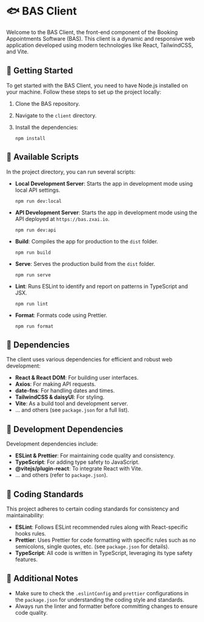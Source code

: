 # 🐟 BAS Client

Welcome to the BAS Client, the front-end component of the Booking Appointments Software (BAS). This client is a dynamic and responsive web application developed using modern technologies like React, TailwindCSS, and Vite.

## 🎣 Getting Started

To get started with the BAS Client, you need to have Node.js installed on your machine. Follow these steps to set up the project locally:

1. Clone the BAS repository.
2. Navigate to the `client` directory.
3. Install the dependencies:

   `npm install`

## 🎣 Available Scripts

In the project directory, you can run several scripts:

- **Local Development Server**: Starts the app in development mode using local API settings.

  `npm run dev:local`

- **API Development Server**: Starts the app in development mode using the API deployed at `https://bas.zxai.io`.

  `npm run dev:api`

- **Build**: Compiles the app for production to the `dist` folder.

  `npm run build`

- **Serve**: Serves the production build from the `dist` folder.

  `npm run serve`

- **Lint**: Runs ESLint to identify and report on patterns in TypeScript and JSX.

  `npm run lint`

- **Format**: Formats code using Prettier.

  `npm run format`

## 🎣 Dependencies

The client uses various dependencies for efficient and robust web development:

- **React & React DOM**: For building user interfaces.
- **Axios**: For making API requests.
- **date-fns**: For handling dates and times.
- **TailwindCSS & daisyUI**: For styling.
- **Vite**: As a build tool and development server.
- ... and others (see `package.json` for a full list).

## 🎣 Development Dependencies

Development dependencies include:

- **ESLint & Prettier**: For maintaining code quality and consistency.
- **TypeScript**: For adding type safety to JavaScript.
- **@vitejs/plugin-react**: To integrate React with Vite.
- ... and others (refer to `package.json`).

## 🎣 Coding Standards

This project adheres to certain coding standards for consistency and maintainability:

- **ESLint**: Follows ESLint recommended rules along with React-specific hooks rules.
- **Prettier**: Uses Prettier for code formatting with specific rules such as no semicolons, single quotes, etc. (see `package.json` for details).
- **TypeScript**: All code is written in TypeScript, leveraging its type safety features.

## 🎣 Additional Notes

- Make sure to check the `.eslintConfig` and `prettier` configurations in the `package.json` for understanding the coding style and standards.
- Always run the linter and formatter before committing changes to ensure code quality.

